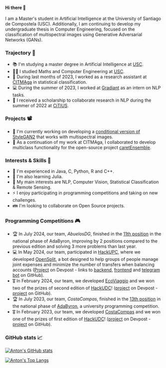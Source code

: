 #### Hi there 👋

I am a Master's student in Artificial Intelligence at the University of Santiago de Compostela (USC). Additionally, I am continuing to develop my undergraduate thesis in Computer Engineering, focused on the classification of multispectral images using Generative Adversarial Networks (GANs).

### Trajectory :briefcase:
 - :books: I'm studying a master degree in Artificial Intelligence at [USC](https://www.usc.gal/en/studies/masters/engineering-and-architecture/masters-degree-artificial-intelligence).
 - :man_student: I studied Maths and Computer Engineering at [USC](https://www.usc.gal/en/studies/degrees/engineering-and-architecture/double-degree-informatics-engineering-and-mathematics).
 - :abacus: During last months of 2023, I worked as a research assistant at [CITMAga](https://citmaga.gal/en/home) in statistical classification.
 - :computer: During the summer of 2023, I worked at [Gradiant](https://github.com/Gradiant) as an intern on NLP tasks.
 - :rocket: I received a scholarship to collaborate research in NLP during the summer of 2022 at [CiTIUS](https://citius.gal).

### Projects :film_projector:
 - :hammer: I'm currently working on developing a [conditional version of StyleGAN2](https://github.com/antongomez/Conditional-StyleGAN2) that works with multispectral images.
 - :turtle: As a continuation of my work at CITMAga, I collaborated to develop multiclass functionality for the open-source project [caretEnsemble](https://github.com/zachmayer/caretEnsemble).

### Interests & Skills :mag_right:

 - :speech_balloon: I'm experienced in Java, C, Python, R and C++.
 - :baby: I'm also learning Julia.
 - :dart: My main interests are NLP, Computer Vision, Statistical Classification & Remote Sensing.
 - :zap: I enjoy participating in programming competitions and taking on new challenges.
 - :family: I'm looking to collaborate on Open Source projects.

### Programming Competitions :video_game:
 - :trophy: In July 2024, our team, _AbuelosDG_, finished in the [11th position](https://ada-byron.es/2024/nac/resultado.php) in the national phase of AdaByron, improving by 2 positions compared to the previous edition and solving 3 more problems than last year.
 - :computer: In May 2024, our team, participated in [HackUPC](https://hackupc.com/), where we developed [OpenSplit](https://opensplit.co/), a bot designed to help groups of people manage joint expenses and minimize the number of transfers when balancing accounts ([Project](https://devpost.com/software/opensplitbot) on Devpost - links to [backend](https://github.com/CastilloDel/OpenSplitBackend), [frontend](https://github.com/DaniPVargas/OpenSplitFrontend) and [telegram bot](https://github.com/DaniPVargas/OpenSplitBot) on GitHub).
 - :medal_military: In February 2024, our team, we developed [EcoViaggio](https://ecoviaggio.onrender.com/) and we won two of the prizes of second edition of [HackUDC](https://hackudc.gpul.org/)! ([project](https://devpost.com/software/ecoviaggio) on Devpost - [project](https://github.com/antongomez/ecoviaggio) on GitHub).
 - :trophy: In July 2023, our team, _CostaCompas_, finished in the [13th position](https://ada-byron.es/2023/nac/resultado.php) in the national phase of [AdaByron](https://ada-byron.es/2024/nac/), a university programming competition.
 - :medal_military: In February 2023, our team, we developed [CostaCompas](https://devpost.com/software/costacompas) and we won one of the prizes of first edition of [HackUDC](https://hackudc.gpul.org/)! ([project](https://devpost.com/software/costacompas?ref_content=user-portfolio&ref_feature=in_progress) on Devpost - [project](https://github.com/CastilloDel/costaCompas) on GitHub).

### GitHub stats :chart_with_upwards_trend: 

[![Anton's GitHub stats](https://github-readme-stats.vercel.app/api?username=antongomez&theme=highcontrast&show_icons=true)](https://github.com/anuraghazra/github-readme-stats)

[![Anton's Top Langs](https://github-readme-stats.vercel.app/api/top-langs/?username=antongomez&layout=compact&theme=highcontrast&size_weight=0.5&count_weight=0.5&langs_count=7)](https://github.com/anuraghazra/github-readme-stats)
